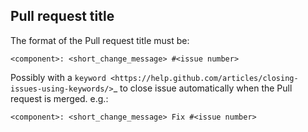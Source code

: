 Pull request title
------------------

The format of the Pull request title must be:

    <component>: <short_change_message> #<issue number>

Possibly with a `keyword <https://help.github.com/articles/closing-issues-using-keywords/>`_ to close issue
automatically when the Pull request is merged. e.g.:

    <component>: <short_change_message> Fix #<issue number>
